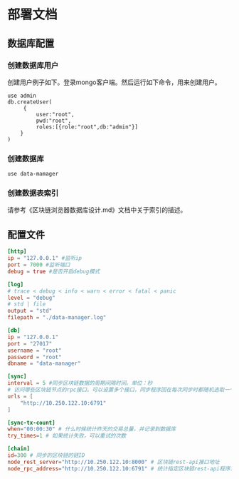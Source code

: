 # 部署文档
## 数据库配置
### 创建数据库用户

创建用户例子如下。登录mongo客户端。然后运行如下命令，用来创建用户。
```
use admin
db.createUser(
     {
         user:"root",
         pwd:"root",
         roles:[{role:"root",db:"admin"}]
    }
)
```

### 创建数据库
```
use data-mamager
```

### 创建数据表索引

请参考《区块链浏览器数据库设计.md》文档中关于索引的描述。




## 配置文件

```toml
[http]
ip = "127.0.0.1" #监听ip
port = 7000 #监听端口
debug = true #是否开启debug模式

[log]
# trace < debug < info < warn < error < fatal < panic
level = "debug"
# std | file
output = "std"
filepath = "./data-manager.log"

[db]
ip = "127.0.0.1"
port = "27017"
username = "root"
password = "root"
dbname = "data-manager"

[sync]
interval = 5 #同步区块链数据的周期间隔时间。单位：秒
# 访问哪些区块链节点的rpc接口。可以设置多个接口，同步程序回在每次同步时都随机选取一个。
urls = [
    "http://10.250.122.10:6791"
]

[sync-tx-count]
when="00:00:30" # 什么时候统计昨天的交易总量，并记录到数据库
try_times=1 # 如果统计失败，可以重试的次数

[chain]
id=300 # 同步的区块链的链ID
node_rest_server="http://10.250.122.10:8000" # 区块链rest-api接口地址
node_rpc_address="http://10.250.122.10:6791" # 统计指定区块链rest-api程序访问哪个区块链节点
```